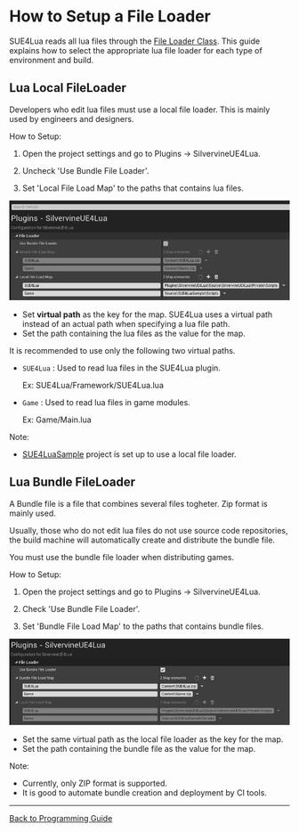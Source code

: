 
How to Setup a File Loader
==========================

SUE4Lua reads all lua files through the [File Loader Class](../Source/SilvervineUE4Lua/Public/LuaFileLoader.h).
This guide explains how to select the appropriate lua file loader for each type of environment and build.

Lua Local FileLoader
--------------------

Developers who edit lua files must use a local file loader.
This is mainly used by engineers and designers.

How to Setup:

1. Open the project settings and go to Plugins -> SilvervineUE4Lua.

2. Uncheck 'Use Bundle File Loader'.

3. Set 'Local File Load Map' to the paths that contains lua files.

![](Images/LocalFileLoader.png)

* Set __virtual path__ as the key for the map. SUE4Lua uses a virtual path instead of an actual path when specifying a lua file path.
* Set the path containing the lua files as the value for the map.

It is recommended to use only the following two virtual paths.

* `SUE4Lua` : Used to read lua files in the SUE4Lua plugin.

    Ex: SUE4Lua/Framework/SUE4Lua.lua

* `Game` : Used to read lua files in game modules.

    Ex: Game/Main.lua

Note:
* [SUE4LuaSample](SUE4LuaSample.md) project is set up to use a local file loader.

Lua Bundle FileLoader
---------------------

A Bundle file is a file that combines several files togheter. Zip format is mainly used.

Usually, those who do not edit lua files do not use source code repositories, the build machine will automatically create and distribute the bundle file.

You must use the bundle file loader when distributing games. 

How to Setup:

1. Open the project settings and go to Plugins -> SilvervineUE4Lua.

2. Check 'Use Bundle File Loader'.

3. Set 'Bundle File Load Map' to the paths that contains bundle files.

![](Images/BundleFileLoader.png)

* Set the same virtual path as the local file loader as the key for the map.
* Set the path containing the bundle file as the value for the map.

Note:
* Currently, only ZIP format is supported.
* It is good to automate bundle creation and deployment by CI tools.

------------------------------------------------
[Back to Programming Guide](ProgrammingGuide.md)